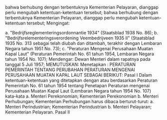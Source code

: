  bahwa berhubung dengan terbentuknya Kementerian Pelayaran, dianggap perlu mengubah ketentuan-ketentuan tersebut; bahwa berhubung dengan terbentuknya Kementerian Pelayaran, dianggap perlu mengubah ketentuan-ketentuan tersebut;
Mengingat:

a. "Bedrijfsreglementeringsordonnantie 1934" (Staatsblad 1938 No. 86);
b. "Bedrijfsrelementeringsverordening Veembedrijveen 1935 II" (Staatsblad 1935 No. 313 sebagai telah diubah dan ditambah, terakhir dengan Lembaran Negara tahun 1951 No. 73);
c. "Peraturan Mengenai Perusahaan Muatan Kapal Laut" (Peraturan Pemerintah No. 61 tahun 1954, Lembaran Negara tahun 1954 No. 107); Mendengar: Dewan Menteri dalam rapatnya pada tanggal 5 Juli 1957;
MEMUTUSKAN:
 Menetapkan : PERATURAN PEMERINTAH TENTANG PERUBAHAN PERATURAN MENGENAI PERUSAHAAN MUATAN KAPAL LAUT SEBAGAI BERIKUT: Pasal I Dalam ketentuan-ketentuan yang ditetapkan dengan atau berdasarkan Peraturan Pemerintah No. 61 tahun 1954 tentang Penetapan Peraturan mengenai Perusahaan Muatan Kapal Laut (Lembaran Negara tahun 1954 No. 107) kata-kata a. Menteri Perekonomian; Kementerian Perekonomian b. Menteri Perhubungan; Kementerian Perhubungan harus dibaca berturut-turut:
a. Menteri Perindustrian; Kementerian Perindustrian b. Menteri Pelayaran; Kementerian Pelayaran. Pasal II